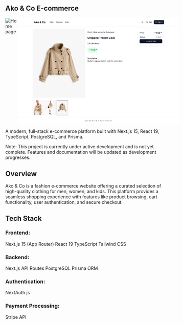 ## Ako & Co E-commerce

<div align="left" style="display: flex; align-items: flex-start;">
  <img src="public/images/akostore_img_1.png" alt="Home page" width="450" />
  <img src="public/images/akostore_img_2.png" alt="Product details view" width="550" style="vertical-align: top;" />
</div>


A modern, full-stack e-commerce platform built with Next.js 15, React 19, TypeScript, PostgreSQL, and Prisma.

Note: This project is currently under active development and is not yet complete. Features and documentation will be updated as development progresses.

## Overview

Ako & Co is a fashion e-commerce website offering a curated selection of high-quality clothing for men, women, and kids. This platform provides a seamless shopping experience with features like product browsing, cart functionality, user authentication, and secure checkout.

## Tech Stack

### Frontend:

Next.js 15 (App Router)
React 19
TypeScript
Tailwind CSS


### Backend:

Next.js API Routes
PostgreSQL
Prisma ORM


### Authentication:

NextAuth.js


### Payment Processing:

Stripe API
